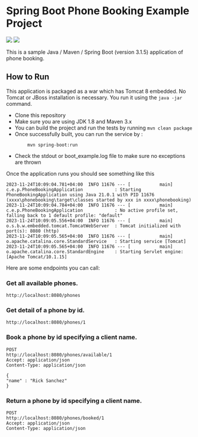 # Spring Boot Phone Booking Example Project
<img src="https://img.shields.io/badge/SpringBoot-COLOR.svg?logo=LOGO">
<img src="https://img.shields.io/badge/Java-blue">

This is a sample Java / Maven / Spring Boot (version 3.1.5) application of phone booking.

## How to Run

This application is packaged as a war which has Tomcat 8 embedded. No Tomcat or JBoss installation is necessary. You run it using the ```java -jar``` command.

* Clone this repository
* Make sure you are using JDK 1.8 and Maven 3.x
* You can build the project and run the tests by running ```mvn clean package```
* Once successfully built, you can run the service by :
```
        mvn spring-boot:run 
```
* Check the stdout or boot_example.log file to make sure no exceptions are thrown

Once the application runs you should see something like this

```
2023-11-24T10:09:04.781+04:00  INFO 11676 --- [           main] c.e.p.PhoneBookingApplication            : Starting PhoneBookingApplication using Java 21.0.1 with PID 11676 (xxxx\phonebooking\target\classes started by xxx in xxxx\phonebooking)
2023-11-24T10:09:04.784+04:00  INFO 11676 --- [           main] c.e.p.PhoneBookingApplication            : No active profile set, falling back to 1 default profile: "default"
2023-11-24T10:09:05.556+04:00  INFO 11676 --- [           main] o.s.b.w.embedded.tomcat.TomcatWebServer  : Tomcat initialized with port(s): 8080 (http)
2023-11-24T10:09:05.565+04:00  INFO 11676 --- [           main] o.apache.catalina.core.StandardService   : Starting service [Tomcat]
2023-11-24T10:09:05.565+04:00  INFO 11676 --- [           main] o.apache.catalina.core.StandardEngine    : Starting Servlet engine: [Apache Tomcat/10.1.15]
```
Here are some endpoints you can call:

### Get all available phones.

```
http://localhost:8080/phones
```

### Get detail of a  phone by id.

```
http://localhost:8080/phones/1
```

### Book a phone by id specifying a client name.

```
POST 
http://localhost:8080/phones/available/1
Accept: application/json
Content-Type: application/json

{
"name" : "Rick Sanchez"
}
```

### Return a phone by id specifying a client name.

```
POST 
http://localhost:8080/phones/booked/1
Accept: application/json
Content-Type: application/json

```
